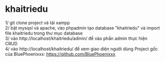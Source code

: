 # khaitriedu
1/ git clone project và tải xampp
</br>
2/  bật  mysqsl và apache, vào phpadmin tạo database "khaitriedu" và import file khaitriedu trong thư mục database
</br>
3/ vào http://localhost/khaitriedu/admin/ để vào phần admin thực hiện CRUD
</br>
4/ vào http://localhost/khaitriedu/ để xem giao diện người dùng 
Project gốc của BluePhoenixxx: https://github.com/BluePhoenixxx
